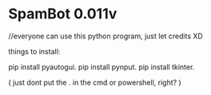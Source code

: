 # SpamBot 0.011v

//everyone can use this python program, just let credits XD

things to install:

pip install pyautogui.
pip install pynput.
pip install tkinter.

( just dont put the . in the cmd or powershell, right? )

